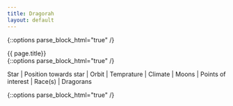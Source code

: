 ```yaml
---
title: Dragorah 
layout: default
---
```

{::options parse_block_html="true" /}
<div class="row">
<div class="col-md-3">
<div class="panel panel-default no-padding">
<div class="panel-heading">
{{ page.title}}
</div>
<div class="panel-body">
</div>
<div class="panel-body">
{::options parse_block_html="true" /}

Star | 
Position towards star | 
Orbit | 
Temprature | 
Climate | 
Moons | 
Points of interest | 
Race(s) | Dragorans 

</div>
</div>
</div>
<div class="col-md-9">
{::options parse_block_html="true" /}




</div>
</div>
